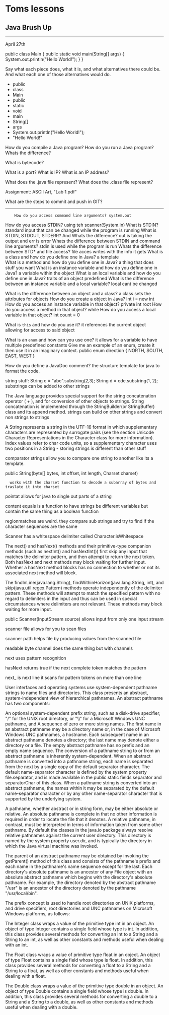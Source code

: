 # Toms lessons 

## Java Brush Up

------------------------
April 27th

public class Main {
  public static void main(String[] args) {
    System.out.println("Hello World!");
  }
}

Say what each piece does, what it is, and what alternatives there could be. And what each one of those alternatives would do.

- public
- class
- Main
- public
- static
- void
- main
- String[]
- args
- System.out.println("Hello World!");
- "Hello World!"

How do you compile a Java program?
How do you run a Java program?
Whats the difference?

What is bytecode?

What is a port?
What is IP?
What is an IP address?

What does the .java file represent?
What does the .class file represent?

Assignment: ASCII Art, "Lab 1.pdf"

What are the steps to commit and push in GIT?

--------------------------------

		How do you access command line arguments? system.out
How do you access STDIN? using teh scanner(System.in)
What is STDIN? standard input that can be changed while the program is running
What is STDIN, STDOUT, STDERR? And Whats the difference? out is taking the output and err is error
Whats the difference between STDIN and command line arguments?
stdin is used while the program is run
Whats the difference between STD* and file access?
file acces writes with the info it gets
What is a class and how do you define one in Java? a template	
What is a method and how do you define one in Java? a thing that does stuff you want
What is an instance variable and how do you define one in Java? a variable within the object
What is an local variable and how do you define one in Java? traits of an object predefined
What is the difference between an instance variable and a local variable? local cant be changed

What is the difference between an object and a class? a class sets the attributes for objects
How do you create a object in Java? Int i = new int
How do you access an instance variable in that object?  private int root
How do you access a method in that object? while
How do you access a local variable in that object? int count = 0

What is `this` and how do you use it? it references the current object allowing for access to said object

What is an `enum` and how can you use one? it allows for a variable to have multiple predefined constants
Give me an example of an enum, create it then use it in an imaginary context. public enum direction {
	NORTH, SOUTH, EAST, WEST
}

How do you define a JavaDoc comment? the structure template for java to format the code.

string stuff:
String c = "abc".substring(2,3);
     String d = cde.substring(1, 2);
 substrings can be added to other strings

 The Java language provides special support for the string concatenation operator ( + ), and for conversion of other objects to strings. String concatenation is implemented through the StringBuilder(or StringBuffer) class and its append method.
 strings can build on other strings and convert non strings to strings

 A String represents a string in the UTF-16 format in which supplementary characters are represented by surrogate pairs (see the section Unicode Character Representations in the Character class for more information). Index values refer to char code units, so a supplementary character uses two positions in a String - storing strings is different than other stuff

 comparator strings allow you to compare one string to another like its a template.

 public String(byte[] bytes,
      int offset,
      int length,
      Charset charset)

      works with the charset function to decode a subarray of bytes and traslate it into charset

pointat allows for java to single out parts of a string

content equals is a function to have strings be different variables but contain the same thing as a boolean function

regionmatches are weird. they compare sub strings and try to find if the character sequences are the same

Scanner has a whitespace delimiter called Character.isWhitespace

The next() and hasNext() methods and their primitive-type companion methods (such as nextInt() and hasNextInt()) first skip any input that matches the delimiter pattern, and then attempt to return the next token. Both hasNext and next methods may block waiting for further input. Whether a hasNext method blocks has no connection to whether or not its associated next method will block.

The findInLine(java.lang.String), findWithinHorizon(java.lang.String, int), and skip(java.util.regex.Pattern) methods operate independently of the delimiter pattern. These methods will attempt to match the specified pattern with no regard to delimiters in the input and thus can be used in special circumstances where delimiters are not relevant. These methods may block waiting for more input.

public Scanner(InputStream source) allows input from only one input stream

scanner file allows for you to scan files

scanner path helps file by producing values from the scanned file

readable byte channel does the same thing but with channels

next uses pattern recognition

hasNext returns true if the next complete token matches the pattern

next_ is next line it scans for pattern tokens on more than one line

User interfaces and operating systems use system-dependent pathname strings to name files and directories. This class presents an abstract, system-independent view of hierarchical pathnames. An abstract pathname has two components:

An optional system-dependent prefix string, such as a disk-drive specifier, "/" for the UNIX root directory, or "\\\\" for a Microsoft Windows UNC pathname, and
A sequence of zero or more string names.
The first name in an abstract pathname may be a directory name or, in the case of Microsoft Windows UNC pathnames, a hostname. Each subsequent name in an abstract pathname denotes a directory; the last name may denote either a directory or a file. The empty abstract pathname has no prefix and an empty name sequence.
The conversion of a pathname string to or from an abstract pathname is inherently system-dependent. When an abstract pathname is converted into a pathname string, each name is separated from the next by a single copy of the default separator character. The default name-separator character is defined by the system property file.separator, and is made available in the public static fields separator and separatorChar of this class. When a pathname string is converted into an abstract pathname, the names within it may be separated by the default name-separator character or by any other name-separator character that is supported by the underlying system.

A pathname, whether abstract or in string form, may be either absolute or relative. An absolute pathname is complete in that no other information is required in order to locate the file that it denotes. A relative pathname, in contrast, must be interpreted in terms of information taken from some other pathname. By default the classes in the java.io package always resolve relative pathnames against the current user directory. This directory is named by the system property user.dir, and is typically the directory in which the Java virtual machine was invoked.

The parent of an abstract pathname may be obtained by invoking the getParent() method of this class and consists of the pathname's prefix and each name in the pathname's name sequence except for the last. Each directory's absolute pathname is an ancestor of any File object with an absolute abstract pathname which begins with the directory's absolute pathname. For example, the directory denoted by the abstract pathname "/usr" is an ancestor of the directory denoted by the pathname "/usr/local/bin".

The prefix concept is used to handle root directories on UNIX platforms, and drive specifiers, root directories and UNC pathnames on Microsoft Windows platforms, as follows:

The Integer class wraps a value of the primitive type int in an object. An object of type Integer contains a single field whose type is int.
In addition, this class provides several methods for converting an int to a String and a String to an int, as well as other constants and methods useful when dealing with an int.

The Float class wraps a value of primitive type float in an object. An object of type Float contains a single field whose type is float.
In addition, this class provides several methods for converting a float to a String and a String to a float, as well as other constants and methods useful when dealing with a float.

The Double class wraps a value of the primitive type double in an object. An object of type Double contains a single field whose type is double.
In addition, this class provides several methods for converting a double to a String and a String to a double, as well as other constants and methods useful when dealing with a double.